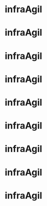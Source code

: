# infraAgil
# infraAgil
# infraAgil
# infraAgil
# infraAgil
# infraAgil
# infraAgil
# infraAgil
# infraAgil

